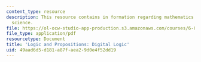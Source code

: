 ```yaml
---
content_type: resource
description: This resource contains in formation regarding mathematics for computer
  science.
file: https://ol-ocw-studio-app-production.s3.amazonaws.com/courses/6-042j-mathematics-for-computer-science-spring-2015/49aad6d5d181a87faea29d0e4f52dd19_MIT6_042JS16_DigitalLogic.pdf
file_type: application/pdf
resourcetype: Document
title: 'Logic and Propositions: Digital Logic'
uid: 49aad6d5-d181-a87f-aea2-9d0e4f52dd19
---
```

